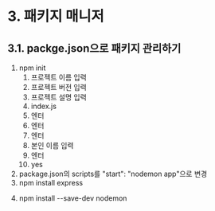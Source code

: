 # 3. 패키지 매니저

## 3.1. packge.json으로 패키지 관리하기
1. npm init
   1. 프로젝트 이름 입력
   2. 프로젝트 버전 입력
   3. 프로젝트 설명 입력
   4. index.js
   5. 엔터
   6. 엔터
   7. 엔터
   8. 본인 이름 입력
   9. 엔터
   10. yes
2. package.json의 scripts를 "start": "nodemon app"으로 변경
3. npm install express
<!-- 4. npm install morgan cookie-parser express-session -->
4. npm install --save-dev nodemon
<!-- 6. npm install --global rimraf
   1. node_module 삭제는 rimraf node_modules
   2. 재설치는 npm install -->